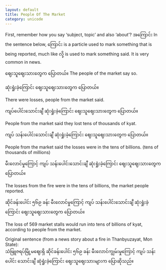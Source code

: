 ```yaml
---
layout: default
title: People Of The Market
category: unicode
---
```


<p>First, remember how you say ‘subject, topic’ and also ‘about’? <span class='mm3'>အကြောင်း</span> In the sentence below, <span class='mm3'>ကြောင်း</span> is a particle used to mark something that is being reported, much like <span class='mm3'>လို့</span> is used to mark something said. It is very common in news.</p>

<p><span class='mm3'>ဈေးသူဈေးသားတွေက ပြောတယ်။</span> The people of the market say so.</p>

<p class='hide-trigger'><span class='mm3'>ဆုံးရှုံးခဲ့ကြောင်း ဈေးသူဈေးသားတွေက ပြောတယ်။</span></p>
<p class='hide-this'>There were losses, people from the market said.</p>

<p class='hide-trigger'><span class='mm3'>ကျပ်ပေါင်းသောင်းချီ ဆုံးရှုံးခဲ့ကြောင်း ဈေးသူဈေးသားတွေက ပြောတယ်။</span></p>
<p class='hide-this'>People from the market said they lost tens of thousands of kyat.</p>

<p class='hide-trigger'><span class='mm3'>ကျပ် သန်းပေါင်းသောင်းချီ ဆုံးရှုံးခဲ့ကြောင်း ဈေးသူဈေးသားတွေက ပြောတယ်။</span></p>
<p class='hide-this'>People from the market said the losses were in the tens of billions. (tens of thousands of millions)</p>

<p class='hide-trigger'><span class='mm3'>မီးလောင်မှုကြောင့် ကျပ် သန်းပေါင်းသောင်းချီ ဆုံးရှုံးခဲ့ကြောင်း ဈေးသူဈေးသားတွေက ပြောတယ်။</span></p>
<p class='hide-this'>The losses from the fire were in the tens of billions, the market people reported.</p>

<p class='hide-trigger'><span class='mm3'>ဆိုင်ခန်းပေါင်း ၅၆၉ ခန်း မီးလောင်မှုကြောင့် ကျပ် သန်းပေါင်းသောင်းချီ ဆုံးရှုံးခဲ့ကြောင်း ဈေးသူဈေးသားတွေက ပြောတယ်။</span></p>
<p class='hide-this'>The loss of 569 market stalls would run into tens of billions of kyat, according to people from the market.</p>

<p>Original sentence (from a news story about a fire in Thanbyuzayat, Mon State):<br>
<span class='mm3'>သံဖြူဇရပ်မြို့မဈေးရှိ ဆိုင်ခန်းပေါင်း ၅၆၉ ခန်း မီးလောင်ကျွမ်းမှုကြောင့် ကျပ် သန်းပေါင်း သောင်းချီ ဆုံရှုံးခဲ့ကြောင်း ဈေးသူဈေးသားများက ပြောဆိုသည်။</span></p>
